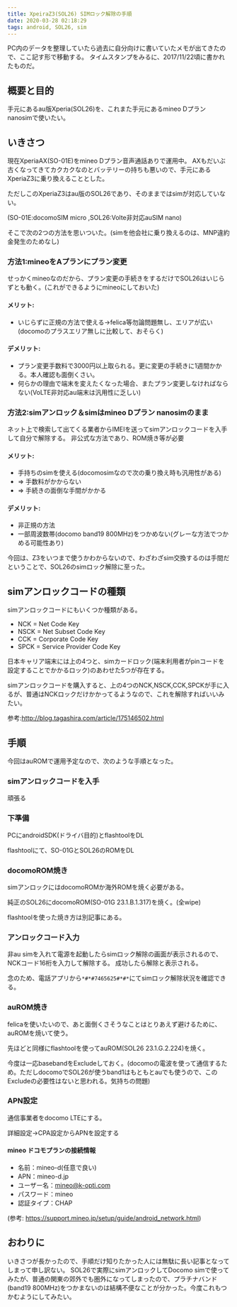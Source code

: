 ```yaml
---
title: XpeiraZ3(SOL26) SIMロック解除の手順
date: 2020-03-28 02:18:29
tags: android, SOL26, sim
---
```


PC内のデータを整理していたら過去に自分向けに書いていたメモが出てきたので、ここ記す形で移動する。
タイムスタンプをみるに、2017/11/22頃に書かれたものだ。

## 概要と目的 

手元にあるau版Xperia(SOL26)を、これまた手元にあるmineo Dプラン nanosimで使いたい。 
 
## いきさつ 

現在XperiaAX(SO-01E)をmineo Dプラン音声通話ありで運用中。 
AXもだいぶ古くなってきてカクカクなのとバッテリーの持ちも悪いので、手元にあるXperiaZ3に乗り換えることとした。 
 
ただしこのXperiaZ3はau版のSOL26であり、そのままではsimが対応していない。 

(SO-01E:docomoSIM micro ,SOL26:Volte非対応auSIM nano) 

そこで次の2つの方法を思いついた。(simを他会社に乗り換えるのは、MNP違約金発生のためなし) 
 
### 方法1:mineoをAプランにプラン変更 

せっかくmineoなのだから、プラン変更の手続きをするだけでSOL26はいじらずとも動く。(これができるようにmineoにしておいた) 
 
#### メリット: 

- いじらずに正規の方法で使える→felica等勿論問題無し、エリアが広い(docomoのプラスエリア無しに比較して、おそらく) 

#### デメリット: 

- プラン変更手数料で3000円以上取られる。更に変更の手続きに1週間かかる。本人確認も面倒くさい。 
- 何らかの理由で端末を変えたくなった場合、またプラン変更しなければならない(VoLTE非対応au端末は汎用性に乏しい) 
 
### 方法2:simアンロック＆simはmineo Dプラン nanosimのまま 

ネット上で検索して出てくる業者からIMEIを送ってsimアンロックコードを入手して自分で解除する。 
非公式な方法であり、ROM焼き等が必要 
 
#### メリット: 

- 手持ちのsimを使える(docomosimなので次の乗り換え時も汎用性がある) 
- => 手数料がかからない 
- => 手続きの面倒な手間がかかる 

#### デメリット: 
- 非正規の方法 
- 一部周波数帯(docomo band19 800MHz)をつかめない(グレーな方法でつかめる可能性あり) 
 
今回は、Z3をいつまで使うかわからないので、わざわざsim交換するのは手間だということで、SOL26のsimロック解除に至った。 
 
## simアンロックコードの種類

simアンロックコードにもいくつか種類がある。 
 
- NCK = Net Code Key 
- NSCK = Net Subset Code Key 
- CCK = Corporate Code Key 
- SPCK = Service Provider Code Key 

日本キャリア端末には上の4つと、simカードロック(端末利用者がpinコードを設定することでかかるロック)のあわせた5つが存在する。 

simアンロックコードを購入すると、上の4つのNCK,NSCK,CCK,SPCKが手に入るが、普通はNCKロックだけかかってるようなので、これを解除すればいいみたい。 

参考:http://blog.tagashira.com/article/175146502.html 
 
## 手順 
 
今回はauROMで運用予定なので、次のような手順となった。 
 
### simアンロックコードを入手 

頑張る

### 下準備 

PCにandroidSDK(ドライバ目的)とflashtoolをDL 

flashtoolにて、SO-01GとSOL26のROMをDL 
 
### docomoROM焼き 

simアンロックにはdocomoROMか海外ROMを焼く必要がある。 

純正のSOL26にdocomoROM(SO-01G 23.1.B.1.317)を焼く。(全wipe) 

flashtoolを使った焼き方は別記事にある。 
 
### アンロックコード入力 

非au simを入れて電源を起動したらsimロック解除の画面が表示されるので、NCKコード16桁を入力して解除する。 
成功したら解除と表示される。 
 
念のため、電話アプリから`*#*#7465625#*#*`にてsimロック解除状況を確認できる。 

### auROM焼き 

felicaを使いたいので、あと面倒くさそうなことはとりあえず避けるために、auROMを焼いて使う。 
 
先ほどと同様にflashtoolを使ってauROM(SOL26 23.1.G.2.224)を焼く。 
 
今度は一応basebandをExcludeしておく。(docomoの電波を使って通信するため。ただしdocomoでSOL26が使うband1はもともとauでも使うので、このExcludeの必要性はないと思われる。気持ちの問題) 
 
### APN設定 
 
通信事業者をdocomo LTEにする。 

詳細設定→CPA設定からAPNを設定する 
 
#### mineo ドコモプランの接続情報 

- 名前：mineo-d(任意で良い) 
- APN：mineo-d.jp 
- ユーザー名：mineo@k-opti.com 
- パスワード：mineo 
- 認証タイプ：CHAP 

(参考: https://support.mineo.jp/setup/guide/android_network.html)
 
## おわりに 

いきさつが長かったので、手順だけ知りたかった人には無駄に長い記事となってしまって申し訳ない。 
SOL26で実際にsimアンロックしてDocomo simで使ってみたが、普通の関東の郊外でも圏外になってしまったので、プラチナバンド(band19 800MHz)をつかまないのは結構不便なことが分かった。今度これもつかむようにしてみたい。 
